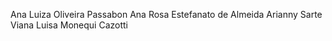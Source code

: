 Ana Luiza Oliveira Passabon
Ana Rosa Estefanato de Almeida
Arianny Sarte Viana
Luisa Monequi Cazotti